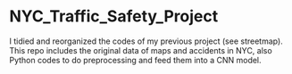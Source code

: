 # NYC_Traffic_Safety_Project
I tidied and reorganized the codes of my previous project (see streetmap). This repo includes the original data of maps and accidents in NYC, also Python codes to do preprocessing and feed them into a CNN model.
